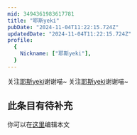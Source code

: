 ```yaml
---
mid: 3494361983617781
title: "耶斯yeki"
pubDate: "2024-11-04T11:22:15.724Z"
updatedDate: "2024-11-04T11:22:15.724Z"
profile:
  {
    Nickname: ["耶斯yeki"],
  }
---
```


关注[耶斯yeki](https://space.bilibili.com/3494361983617781)谢谢喵~ 关注[耶斯yeki](https://space.bilibili.com/3494361983617781)谢谢喵~

## 此条目有待补充
你可以在[这里](https://github.com/Yuhanawa/VTuber.ICU/edit/master/src/content/v/耶斯yeki/index.md)编辑本文
